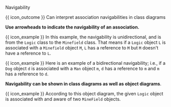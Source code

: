 <span id="title">Navigability</span>

<span id="prereqs"></span>

<span id="outcomes">{{ icon_outcome }} Can interpret association navigabilities in class diagrams</span>

<div id="body">

**Use arrowheads to indicate the navigability of an association.**

<box>

{{ icon_example }} In this example, the navigability is unidirectional, and is from the `Logic` class to the `Minefield` class. That means if a `Logic` object `L` is associated with a `Minefield` object `M`, `L` has a reference to `M` but `M` doesn't have a reference to `L`.

<pic eager src="{{baseUrl}}/uml/classDiagrams/associations/navigability/images/logicMinefield.png" height="40" />

<include src="logic-minefield.md" />

{{ icon_example }} Here is an example of a bidirectional navigability; i.e., if a `Dog` object `d` is associated with a `Man` object `m`, `d` has a reference to `m` and `m` has a reference to `d`.<p/>
<pic eager src="{{baseUrl}}/uml/classDiagrams/associations/navigability/images/manDog.png" height="40" />

<include src="dog-man.md" />

</box>

**Navigability can be shown in class diagrams as well as object diagrams**.

<box>

{{ icon_example }} According to this object diagram, the given `Logic` object is associated with and aware of two `MineField` objects.

<pic eager src="{{baseUrl}}/uml/classDiagrams/associations/navigability/images/logicMinefieldObjects.png" height="80" />

</box>


</div>

<div id="extras">
<include src="exercisesPanel.md" boilerplate/>
</div>
